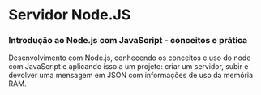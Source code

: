 # Servidor Node.JS

### Introdução ao Node.js com JavaScript - conceitos e prática

 Desenvolvimento com Node.js, conhecendo os conceitos e uso do node com JavaScript e aplicando isso a um projeto: criar um servidor, subir e devolver uma mensagem em JSON com informações de uso da memória RAM.

